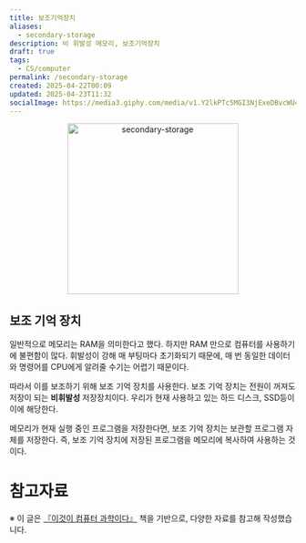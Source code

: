 ```yaml
---
title: 보조기억장치
aliases:
  - secondary-storage
description: 비 휘발성 메모리, 보조기억장치
draft: true
tags:
  - CS/computer
permalink: /secondary-storage
created: 2025-04-22T00:09
updated: 2025-04-23T11:32
socialImage: https://media3.giphy.com/media/v1.Y2lkPTc5MGI3NjExeDBvcWU4MmNwNXowemI5ZDd6dGR2MnF5ZTBodDJmajV5Zmp0cGh0OSZlcD12MV9pbnRlcm5hbF9naWZfYnlfaWQmY3Q9Zw/101IgDtwWFQKti/giphy.gif
---
```

<p align="center">
  <img src="https://media3.giphy.com/media/v1.Y2lkPTc5MGI3NjExeDBvcWU4MmNwNXowemI5ZDd6dGR2MnF5ZTBodDJmajV5Zmp0cGh0OSZlcD12MV9pbnRlcm5hbF9naWZfYnlfaWQmY3Q9Zw/101IgDtwWFQKti/giphy.gif" alt="secondary-storage" width="300">
</p>

## 보조 기억 장치

일반적으로 메모리는 RAM을 의미한다고 했다. 하지만 RAM 만으로 컴퓨터를 사용하기에 불편함이 많다. 휘발성이 강해 매 부팅마다 초기화되기 때문에, 매 번 동일한 데이터와 명령어를 CPU에게 알려줄 수기는 어렵기 때문이다.

따라서 이를 보조하기 위해 보조 기억 장치를 사용한다. 보조 기억 장치는 전원이 꺼져도 저장이 되는 **비휘발성** 저장장치이다. 우리가 현재 사용하고 있는 하드 디스크, SSD등이 이에 해당한다.  

메모리가 현재 실행 중인 프로그램을 저장한다면, 보조 기억 장치는 보관할 프로그램 자체를 저장한다. 즉, 보조 기억 장치에 저장된 프로그램을 메모리에 복사하여 사용하는 것이다. 


# 참고자료

※ 이 글은 [『이것이 컴퓨터 과학이다』](https://product.kyobobook.co.kr/detail/S000214014967) 책을 기반으로, 다양한 자료를 참고해 작성했습니다.